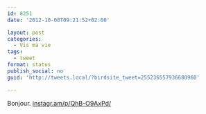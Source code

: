 ```yaml
---
id: 8251
date: '2012-10-08T09:21:52+02:00'

layout: post
categories:
  - Vis ma vie
tags:
  - tweet
format: status
publish_social: no
guid: 'http://tweets.local/?birdsite_tweet=255236557936680960'

---
```


Bonjour. [instagr.am/p/QhB-O9AxPd/](http://instagr.am/p/QhB-O9AxPd/)